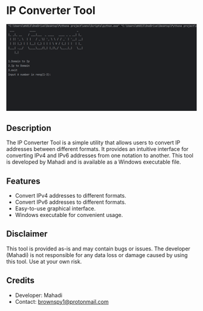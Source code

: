 # IP Converter Tool

![Tool Screenshot](https://github.com/brownspy1/Ip_Converter/blob/main/Screenshot%202023-08-27%20234852.png)

## Description

The IP Converter Tool is a simple utility that allows users to convert IP addresses between different formats. It provides an intuitive interface for converting IPv4 and IPv6 addresses from one notation to another. This tool is developed by Mahadi and is available as a Windows executable file.

## Features

- Convert IPv4 addresses to different formats.
- Convert IPv6 addresses to different formats.
- Easy-to-use graphical interface.
- Windows executable for convenient usage.

## Disclaimer

This tool is provided as-is and may contain bugs or issues. The developer (Mahadi) is not responsible for any data loss or damage caused by using this tool. Use at your own risk.

## Credits

- Developer: Mahadi
- Contact: [brownspy1@protonmail.com](mailto:brownspy1@protonmail.com)

